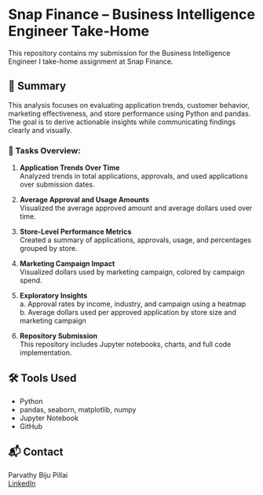 
# Snap Finance – Business Intelligence Engineer Take-Home

This repository contains my submission for the Business Intelligence Engineer I take-home assignment at Snap Finance.

## 📄 Summary

This analysis focuses on evaluating application trends, customer behavior, marketing effectiveness, and store performance using Python and pandas. The goal is to derive actionable insights while communicating findings clearly and visually.

### 🔧 Tasks Overview:

1. **Application Trends Over Time**  
   Analyzed trends in total applications, approvals, and used applications over submission dates.

2. **Average Approval and Usage Amounts**  
   Visualized the average approved amount and average dollars used over time.

3. **Store-Level Performance Metrics**  
   Created a summary of applications, approvals, usage, and percentages grouped by store.

4. **Marketing Campaign Impact**  
   Visualized dollars used by marketing campaign, colored by campaign spend.

5. **Exploratory Insights**  
   a. Approval rates by income, industry, and campaign using a heatmap  
   b. Average dollars used per approved application by store size and marketing campaign

6. **Repository Submission**  
   This repository includes Jupyter notebooks, charts, and full code implementation.

## 🛠️ Tools Used

- Python
- pandas, seaborn, matplotlib, numpy
- Jupyter Notebook
- GitHub

## 📬 Contact

Parvathy Biju Pillai  
[LinkedIn](https://www.linkedin.com/in/parvathybijupillai)  
